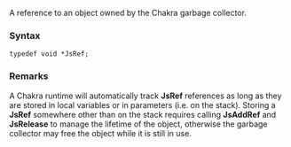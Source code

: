 A reference to an object owned by the Chakra garbage collector.
### Syntax 
```
typedef void *JsRef;
```
### Remarks 
A Chakra runtime will automatically track **JsRef** references as long as they are stored in local variables or in parameters (i.e. on the stack). Storing a **JsRef** somewhere other than on the stack requires calling **JsAddRef** and **JsRelease** to manage the lifetime of the object, otherwise the garbage collector may free the object while it is still in use.